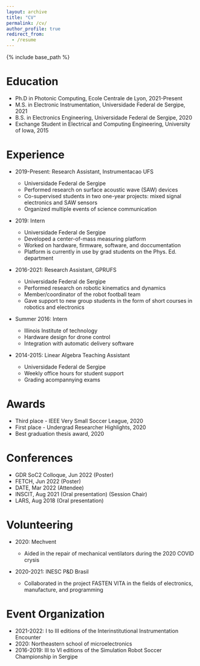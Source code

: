 ```yaml
---
layout: archive
title: "CV"
permalink: /cv/
author_profile: true
redirect_from:
  - /resume
---
```


{% include base_path %}

Education
======
* Ph.D in Photonic Computing, Ecole Centrale de Lyon, 2021-Present
* M.S. in Electronic Instrumentation, Universidade Federal de Sergipe, 2021
* B.S. in Electronics Engineering, Universidade Federal de Sergipe, 2020
* Exchange Student in Electrical and Computing Engineering, University of Iowa, 2015

Experience
======
* 2019-Present: Research Assistant, Instrumentacao UFS
  * Universidade Federal de Sergipe
  * Performed research on surface acoustic wave (SAW) devices
  * Co-supervised students in two one-year projects: mixed signal electronics and SAW sensors
  * Organized multiple events of science communication

* 2019: Intern
  * Universidade Federal de Sergipe
  * Developed a center-of-mass measuring platform
  * Worked on hardware, firmware, software, and doccumentation
  * Platform is currently in use by grad students on the Phys. Ed. department

* 2016-2021: Research Assistant, GPRUFS
  * Universidade Federal de Sergipe
  * Performed research on robotic kinematics and dynamics
  * Member/coordinator of the robot football team
  * Gave support to new group students in the form of short courses in robotics and electronics

* Summer 2016: Intern
  * Illinois Institute of technology
  * Hardware design for drone control
  * Integration with automatic delivery software

* 2014-2015: Linear Algebra Teaching Assistant
  * Universidade Federal de Sergipe
  * Weekly office hours for student support
  * Grading acompannying exams 


Awards
======
* Third place - IEEE Very Small Soccer League, 2020
* First place - Undergrad Researcher Highlights, 2020
* Best graduation thesis award, 2020

Conferences
======
* GDR SoC2 Colloque, Jun 2022 (Poster)
* FETCH, Jun 2022 (Poster)
* DATE, Mar 2022 (Attendee)
* INSCIT, Aug 2021 (Oral presentation) (Session Chair) 
* LARS, Aug 2018 (Oral presentation)
  
Volunteering
======
* 2020: Mechvent
  * Aided in the repair of mechanical ventilators during the 2020 COVID crysis

* 2020-2021: INESC P&D Brasil
  * Collaborated in the project FASTEN VITA in the fields of electronics, manufacture, and programming

Event Organization
======
* 2021-2022: I to III editions of the Interinstitutional Instrumentation Encounter
* 2020: Northeastern school of microelectronics
* 2016-2019: III to VI editions of the Simulation Robot Soccer Championship in Sergipe

